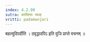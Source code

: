 ```yaml
---
index: 4.2.99
sutra: कापिश्याः ष्फक्
vritti: padamanjari
---
```


 बहल्युदिपर्दीति । ठवृद्धादपिऽ इति वुञि प्राप्ते वचनम् ॥